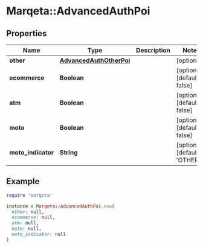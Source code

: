 # Marqeta::AdvancedAuthPoi

## Properties

| Name | Type | Description | Notes |
| ---- | ---- | ----------- | ----- |
| **other** | [**AdvancedAuthOtherPoi**](AdvancedAuthOtherPoi.md) |  | [optional] |
| **ecommerce** | **Boolean** |  | [optional][default to false] |
| **atm** | **Boolean** |  | [optional][default to false] |
| **moto** | **Boolean** |  | [optional][default to false] |
| **moto_indicator** | **String** |  | [optional][default to &#39;OTHERS&#39;] |

## Example

```ruby
require 'marqeta'

instance = Marqeta::AdvancedAuthPoi.new(
  other: null,
  ecommerce: null,
  atm: null,
  moto: null,
  moto_indicator: null
)
```


